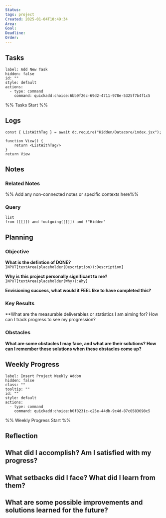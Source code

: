```yaml
---
Status: 
tags: project
Created: 2025-01-04T10:49:34
Area: 
Goal: 
Deadline: 
Order: 
---
```


## Tasks
```meta-bind-button
label: Add New Task
hidden: false
id: ""
style: default
actions:
  - type: command
    command: quickadd:choice:6bb9f26c-69d2-4711-978e-5325f7b4f1c5
```
%% Tasks Start %%
## Logs

````datacorejsx
const { ListWithTag } = await dc.require("Hidden/Datacore/index.jsx");

function View() {
	return <ListWithTag/>
}
return View
````

## Notes

### Related Notes
%% Add any non-connected notes or specific contexts here%%

### Query
```dataview
list
from ([[]]) and !outgoing([[]]) and !"Hidden"
```
## Planning
### Objective
**What is the defintion of DONE?**
`INPUT[textArea(placeholder(Description)):Description]`

**Why is this project personally significant to me?**
`INPUT[textArea(placeholder(Why)):Why]`

**Envisioning success, what would it FEEL like to have completed this?**

### Key Results
**What are the measurable deliverables or statistics I am aiming for? How can I track progress to see my progression?

### Obstacles
**What are some obstacles I may face, and what are their solutions? How can I remember these solutions when these obstacles come up?**

## Weekly Progress
```meta-bind-button
label: Insert Project Weekly Addon
hidden: false
class: ""
tooltip: ""
id: ""
style: default
actions:
  - type: command
    command: quickadd:choice:b0f8231c-c25e-44db-9c4d-87c0583698c5

```
%% Weekly Progress Start %%
## Reflection
**What did I accomplish? Am I satisfied with my progress?**
- 

**What setbacks did I face? What did I learn from them?**
- 

**What are some possible improvements and solutions learned for the future?**
- 
